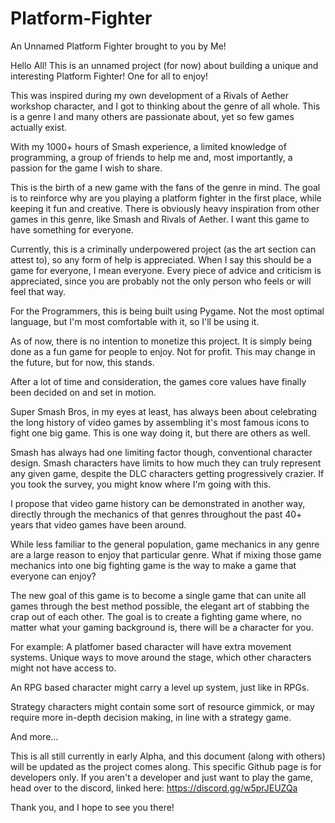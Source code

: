 # Platform-Fighter
An Unnamed Platform Fighter brought to you by Me!

Hello All! This is an unnamed project (for now) about building a unique and interesting Platform Fighter! One for all to enjoy! 

This was inspired during my own development of a Rivals of Aether workshop character, and I got to thinking about the genre of all whole. This is a genre I and many others are passionate about, yet so few games actually exist. 

With my 1000+ hours of Smash experience, a limited knowledge of programming, a group of friends to help me and, most importantly, a passion for the game I wish to share. 

This is the birth of a new game with the fans of the genre in mind. The goal is to reinforce why are you playing a platform fighter in the first place, while keeping it fun and creative. There is obviously heavy inspiration from other games in this genre, like Smash and Rivals of Aether. I want this game to have something for everyone.

Currently, this is a criminally underpowered project (as the art section can attest to), so any form of help is appreciated. When I say this should be a game for everyone, I mean everyone. Every piece of advice and criticism is appreciated, since you are probably not the only person who feels or will feel that way.

For the Programmers, this is being built using Pygame. Not the most optimal language, but I'm most comfortable with it, so I'll be using it.

As of now, there is no intention to monetize this project. It is simply being done as a fun game for people to enjoy. Not for profit. This may change in the future, but for now, this stands.

After a lot of time and consideration, the games core values have finally been decided on and set in motion. 

Super Smash Bros, in my eyes at least, has always been about celebrating the long history of video games by assembling it's most famous icons to fight one big game. This is one way doing it, but there are others as well. 

Smash has always had one limiting factor though, conventional character design. Smash characters have limits to how much they can truly represent any given game, despite the DLC characters getting progressively crazier. If you took the survey, you might know where I'm going with this.

I propose that video game history can be demonstrated in another way, directly through the mechanics of that genres throughout the past 40+ years that video games have been around. 

While less familiar to the general population, game mechanics in any genre are a large reason to enjoy that particular genre. What if mixing those game mechanics into one big fighting game is the way to make a game that everyone can enjoy?

The new goal of this game is to become a single game that can unite all games through the best method possible, the elegant art of stabbing the crap out of each other. The goal is to create a fighting game where, no matter what your gaming background is, there will be a character for you.

For example: 
A platfomer based character will have extra movement systems. Unique ways to move around the stage, which other characters might not have access to.

An RPG based character might carry a level up system, just like in RPGs.

Strategy characters might contain some sort of resource gimmick, or may require more in-depth decision making, in line with a strategy game.

And more...

This is all still currently in early Alpha, and this document (along with others) will be updated as the project comes along. This specific Github page is for developers only. If you aren't a developer and just want to play the game, head over to the discord, linked here: https://discord.gg/w5prJEUZQa

Thank you, and I hope to see you there!

